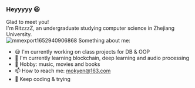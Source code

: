### Heyyyyy 😆
Glad to meet you!  
I'm RitzzzZ, an undergraduate studying computer science in Zhejiang University.  
![mmexport1652940906868](https://user-images.githubusercontent.com/87000281/171819953-980ff4c8-dd2e-4e68-a119-040a2b7305dd.jpg)
Something about me:  
- 😪 I'm currently working on class projects for DB & OOP
- 📖 I'm currently learning blockchain, deep learning and audio processing
- 🎵 Hobby: music, movies and books
- 📫 How to reach me: mokyen@163.com
- 🍰 Keep coding & trying 

<!--
**RitzzzZ2021/RitzzzZ2021** is a ✨ _special_ ✨ repository because its `README.md` (this file) appears on your GitHub profile.

Here are some ideas to get you started:

- 🔭 I’m currently working on ...
- 🌱 I’m currently learning ...
- 👯 I’m looking to collaborate on ...
- 🤔 I’m looking for help with ...
- 💬 Ask me about ...
- 📫 How to reach me: ...
- 😄 Pronouns: ...
- ⚡ Fun fact: ...
-->

